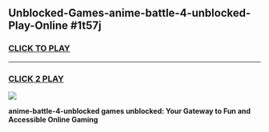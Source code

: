 
## Unblocked-Games-anime-battle-4-unblocked-Play-Online #1t57j
<h3>
<a href="https://news.freeplayer.one?title=anime-battle-4-unblocked&ref=3">CLICK TO PLAY</a></h3>
<hr>

<h3>
<a href="https://news.freeplayer.one?title=anime-battle-4-unblocked&ref=3">CLICK 2 PLAY</a>
  
</h3>

<a href="https://news.freeplayer.one?title=anime-battle-4-unblocked&ref=3"><img src="https://clearcache.store/games.png"></a>


**anime-battle-4-unblocked games unblocked: Your Gateway to Fun and Accessible Online Gaming**
